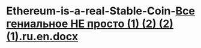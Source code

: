 # Ethereum-is-a-real-Stable-Coin-[Все гениальное НЕ просто (1) (2) (2) (1).ru.en.docx](https://github.com/VictorProshutinskiy/Ethereum-is-a-real-Stable-Coin-/files/9136786/1.2.2.1.ru.en.docx)

